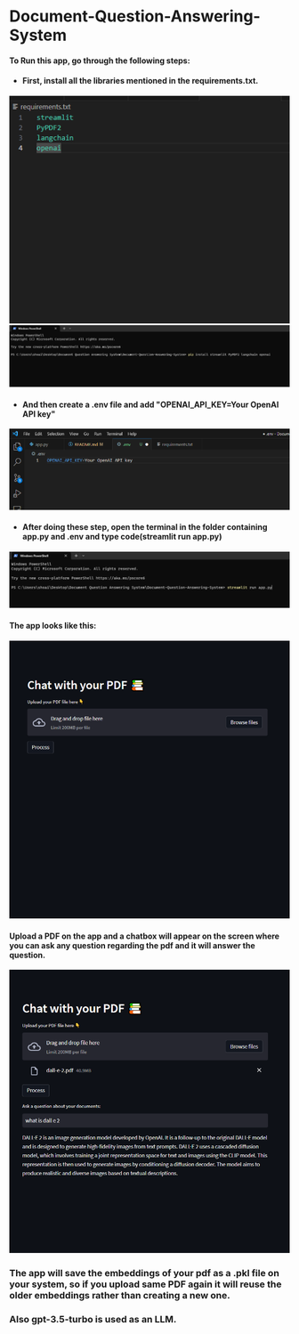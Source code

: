 # Document-Question-Answering-System
#### To Run this app, go through the following steps:

- #### First, install all the libraries mentioned in the requirements.txt.

![Alt text](<Screenshot (172).png>) ![Alt text](<Screenshot (173).png>)


- #### And then create a .env file and add "OPENAI_API_KEY=Your OpenAI API key"
![Alt text](<Screenshot (174).png>)


- #### After doing these step, open the terminal in the folder containing app.py and .env and type code(streamlit run app.py)
![Alt text](<Screenshot (175).png>)






#### The app looks like this:
![Alt text](<Screenshot (176).png>)

#### Upload a PDF on the app and a chatbox will appear on the screen where you can ask any question regarding the pdf and it will answer the question.
![Alt text](<Screenshot (179).png>)

### The app will save the embeddings of your pdf as a .pkl file on your system, so if you upload same PDF again it will reuse the older embeddings rather than creating a new one.
### Also gpt-3.5-turbo is used as an LLM.